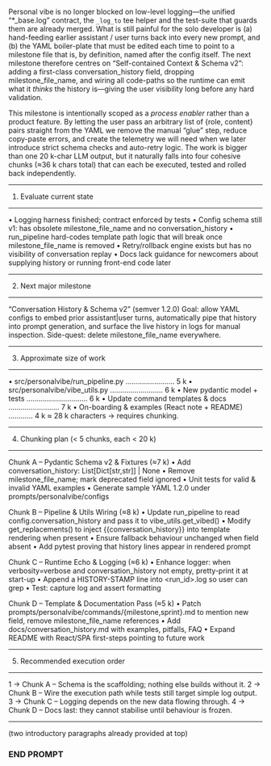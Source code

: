 Personal vibe is no longer blocked on low-level logging—the unified “*_base.log” contract, the `_log_to` tee helper and the test-suite that guards them are already merged.  What is still painful for the solo developer is (a) hand-feeding earlier assistant / user turns back into every new prompt, and (b) the YAML boiler-plate that must be edited each time to point to a milestone file that is, by definition, named after the config itself.  The next milestone therefore centres on “Self-contained Context & Schema v2”: adding a first-class conversation_history field, dropping milestone_file_name, and wiring all code-paths so the runtime can emit what it *thinks* the history is—giving the user visibility long before any hard validation.

This milestone is intentionally scoped as a *process enabler* rather than a product feature.  By letting the user pass an arbitrary list of {role, content} pairs straight from the YAML we remove the manual “glue” step, reduce copy-paste errors, and create the telemetry we will need when we later introduce strict schema checks and auto-retry logic.  The work is bigger than one 20 k-char LLM output, but it naturally falls into four cohesive chunks (≈36 k chars total) that can each be executed, tested and rolled back independently.

--------------------------------------------------------------------
1. Evaluate current state
--------------------------------------------------------------------
• Logging harness finished; contract enforced by tests
• Config schema still v1: has obsolete milestone_file_name and no conversation_history
• run_pipeline hard-codes template path logic that will break once milestone_file_name is removed
• Retry/rollback engine exists but has no visibility of conversation replay
• Docs lack guidance for newcomers about supplying history or running front-end code later

--------------------------------------------------------------------
2. Next major milestone
--------------------------------------------------------------------
“Conversation History & Schema v2” (semver 1.2.0)
Goal: allow YAML configs to embed prior assistant|user turns, automatically pipe that history into prompt generation, and surface the live history in logs for manual inspection.  Side-quest: delete milestone_file_name everywhere.

--------------------------------------------------------------------
3. Approximate size of work
--------------------------------------------------------------------
• src/personalvibe/run_pipeline.py ........................ 5 k
• src/personalvibe/vibe_utils.py .......................... 6 k
• New pydantic model + tests .............................. 6 k
• Update command templates & docs ......................... 7 k
• On-boarding & examples (React note + README) ............ 4 k
≈ 28 k characters → requires chunking.

--------------------------------------------------------------------
4. Chunking plan (< 5 chunks, each < 20 k)
--------------------------------------------------------------------
Chunk A – Pydantic Schema v2 & Fixtures (≈7 k)
  • Add conversation_history: List[Dict[str,str]] | None
  • Remove milestone_file_name; mark deprecated field ignored
  • Unit tests for valid & invalid YAML examples
  • Generate sample YAML 1.2.0 under prompts/personalvibe/configs

Chunk B – Pipeline & Utils Wiring (≈8 k)
  • Update run_pipeline to read config.conversation_history and pass it to vibe_utils.get_vibed()
  • Modify get_replacements() to inject {{conversation_history}} into template rendering when present
  • Ensure fallback behaviour unchanged when field absent
  • Add pytest proving that history lines appear in rendered prompt

Chunk C – Runtime Echo & Logging (≈6 k)
  • Enhance logger: when verbosity=verbose and conversation_history not empty, pretty-print it at start-up
  • Append a HISTORY-STAMP line into <run_id>.log so user can grep
  • Test: capture log and assert formatting

Chunk D – Template & Documentation Pass (≈5 k)
  • Patch prompts/personalvibe/commands/{milestone,sprint}.md to mention new field, remove milestone_file_name references
  • Add docs/conversation_history.md with examples, pitfalls, FAQ
  • Expand README with React/SPA first-steps pointing to future work

--------------------------------------------------------------------
5. Recommended execution order
--------------------------------------------------------------------
1 → Chunk A – Schema is the scaffolding; nothing else builds without it.
2 → Chunk B – Wire the execution path while tests still target simple log output.
3 → Chunk C – Logging depends on the new data flowing through.
4 → Chunk D – Docs last: they cannot stabilise until behaviour is frozen.

--------------------------------------------------------------------
(two introductory paragraphs already provided at top)
### END PROMPT
